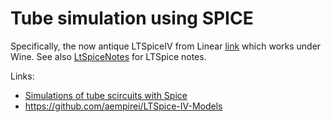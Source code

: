 # Tube simulation using SPICE

Specifically, the now antique LTSpiceIV from Linear [link](http://ohm.bu.edu/~hazen/DataSheets/LinearTech/LTspiceIV.exe) which works under Wine.  See also [LtSpiceNotes](LtSpiceNotes.md) for LTSpice notes.

Links:

* [Simulations of tube scircuits with Spice](https://www.homecookingwithvalves.com/Triodescircuits-and-Simulations/Triode-Circuit-Simulation-with-Spice.html)
* https://github.com/aempirei/LTSpice-IV-Models

